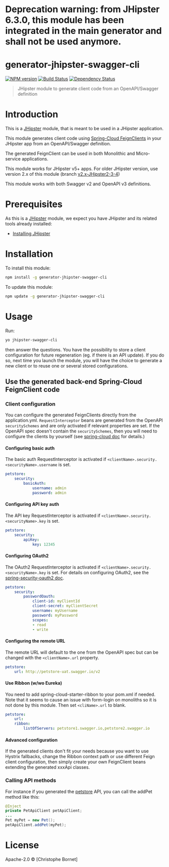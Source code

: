 # Deprecation warning: from JHipster 6.3.0, this module has been integrated in the main generator and shall not be used anymore.

# generator-jhipster-swagger-cli
[![NPM version][npm-image]][npm-url] [![Build Status][travis-image]][travis-url] [![Dependency Status][daviddm-image]][daviddm-url]
> JHipster module to generate client code from an OpenAPI/Swagger definition

# Introduction

This is a [JHipster](http://jhipster.github.io/) module, that is meant to be used in a JHipster application.

This module generates client code using [Spring-Cloud FeignClients](http://projects.spring.io/spring-cloud/spring-cloud.html#spring-cloud-feign) in your JHipster app from an OpenAPI/Swagger definition.

The generated FeignClient can be used in both Monolithic and Micro-service applications.

This module works for JHipster v5+ apps.
For older JHipster version, use version 2.x of this module (branch [v2.x-JHipster2-3-4](https://github.com/cbornet/generator-jhipster-swagger-cli/tree/v2.x-JHipster2-3-4))

This module works with both Swagger v2 and OpenAPI v3 definitions.

# Prerequisites

As this is a [JHipster](http://jhipster.github.io/) module, we expect you have JHipster and its related tools already installed:

- [Installing JHipster](https://jhipster.github.io/installation.html)

# Installation

To install this module:

```bash
npm install -g generator-jhipster-swagger-cli
```

To update this module:
```bash
npm update -g generator-jhipster-swagger-cli
```

# Usage
Run:
```bash
yo jhipster-swagger-cli
```
then answer the questions.
You have the possibility to store a client configuration for future regeneration (eg. if there is an API update).
If you do so, next time you launch the module, you will have the choice to generate a new client or to reuse one or several stored configurations.

## Use the generated back-end Spring-Cloud FeignClient code

### Client configuration

You can configure the generated FeignClients directly from the application.yml.
`RequestInterceptor` beans are generated from the OpenAPI `securitySchemes` and are only activated if relevant properties are set.
If the OpenAPI spec doesn't contain the `securitySchemes`, then you will need to configure the clients by yourself (see [spring-cloud doc](http://projects.spring.io/spring-cloud/spring-cloud.html#spring-cloud-feign) for details.)

#### Configuring basic auth

The basic auth RequestInterceptor is activated if `<clientName>.security.<securityName>.username` is set.
```yaml
petstore:
    security:
        basicAuth:
            username: admin
            password: admin
```

#### Configuring API key auth

The API key RequestInterceptor is activated if `<clientName>.security.<securityName>.key` is set.
```yaml
petstore:
    security:
        apiKey:
            key: 12345
```

#### Configuring OAuth2

The OAuth2 RequestInterceptor is activated if `<clientName>.security.<securityName>.key` is set.
For details on configuring OAuth2, see the [spring-security-oauth2 doc](http://projects.spring.io/spring-security-oauth/docs/oauth2.html#protected-resource-configuration).
```yaml
petstore:
    security:
        passwordOauth:
            client-id: myClientId
            client-secret: myClientSecret
            username: myUsername
            password: myPassword
            scopes:
            - read
            - write
```

#### Configuring the remote URL

The remote URL will default to the one from the OpenAPI spec but can be changed with the `<clientName>.url` property.
```yaml
petstore:
    url: http://petstore-uat.swagger.io/v2
```

#### Use Ribbon (w/wo Eureka)

You need to add spring-cloud-starter-ribbon to your pom.xml if needed.
Note that it seems to cause an issue with form-login on monoliths so it is not done by this module.
Then set `<cliName>.url` to blank.
```yaml
petstore:
    url:
    ribbon:
        listOfServers: petstore1.swagger.io,petstore2.swagger.io
```

#### Advanced configuration

If the generated clients don't fit your needs because you want to use Hystrix fallbacks, change the Ribbon context path or use different Feign client configuration, then simply create your own FeignClient beans extending the generated xxxApi classes.

### Calling API methods

For instance if you generated the [petstore](http://petstore.swagger.io) API, you can call the addPet method like this:
```java
@Inject
private PetApiClient petApiClient;
...
Pet myPet = new Pet();
petApiClient.addPet(myPet);
```

# License

Apache-2.0 © [Christophe Bornet]

[npm-image]: https://img.shields.io/npm/v/generator-jhipster-swagger-cli.svg
[npm-url]: https://npmjs.org/package/generator-jhipster-swagger-cli
[travis-image]: https://travis-ci.org/cbornet/generator-jhipster-swagger-cli.svg?branch=master
[travis-url]: https://travis-ci.org/cbornet/generator-jhipster-swagger-cli
[daviddm-image]: https://david-dm.org/cbornet/generator-jhipster-swagger-cli.svg?theme=shields.io
[daviddm-url]: https://david-dm.org/cbornet/generator-jhipster-module
